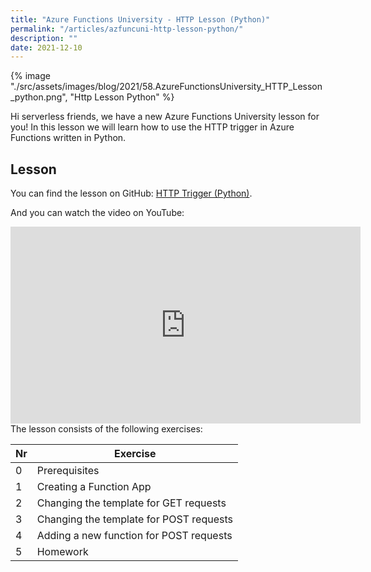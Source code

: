 ```yaml
---
title: "Azure Functions University - HTTP Lesson (Python)"
permalink: "/articles/azfuncuni-http-lesson-python/"
description: ""
date: 2021-12-10
---
```


{% image "./src/assets/images/blog/2021/58.AzureFunctionsUniversity_HTTP_Lesson_python.png", "Http Lesson Python" %}

Hi serverless friends, we have a new Azure Functions University lesson for you! In this lesson we will learn how to use the HTTP trigger in Azure Functions written in Python.

## Lesson

You can find the lesson on GitHub: [HTTP Trigger (Python)](https://github.com/marcduiker/azure-functions-university/blob/main/lessons/python/http/README.md).

And you can watch the video on YouTube:

<iframe width="560" height="315" src="https://www.youtube.com/embed/fDnPGeRTwHc" title="YouTube video player" frameborder="0" allow="accelerometer; autoplay; clipboard-write; encrypted-media; gyroscope; picture-in-picture" allowfullscreen></iframe>

<br>
The lesson consists of the following exercises:

|Nr|Exercise
|-|-
|0|Prerequisites
|1|Creating a Function App
|2|Changing the template for GET requests
|3|Changing the template for POST requests
|4|Adding a new function for POST requests
|5|Homework